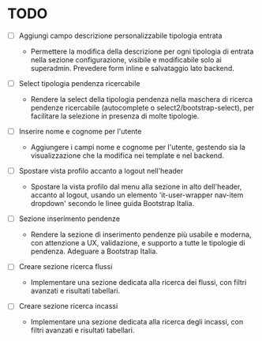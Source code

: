 # TODO

- [ ] Aggiungi campo descrizione personalizzabile tipologia entrata
  - Permettere la modifica della descrizione per ogni tipologia di entrata nella sezione configurazione, visibile e modificabile solo ai superadmin. Prevedere form inline e salvataggio lato backend.

- [ ] Select tipologia pendenza ricercabile
  - Rendere la select della tipologia pendenza nella maschera di ricerca pendenze ricercabile (autocomplete o select2/bootstrap-select), per facilitare la selezione in presenza di molte tipologie.

- [ ] Inserire nome e cognome per l'utente
  - Aggiungere i campi nome e cognome per l'utente, gestendo sia la visualizzazione che la modifica nei template e nel backend.

- [ ] Spostare vista profilo accanto a logout nell'header
  - Spostare la vista profilo dal menu alla sezione in alto dell'header, accanto al logout, usando un elemento 'it-user-wrapper nav-item dropdown' secondo le linee guida Bootstrap Italia.

- [ ] Sezione inserimento pendenze
  - Rendere la sezione di inserimento pendenze più usabile e moderna, con attenzione a UX, validazione, e supporto a tutte le tipologie di pendenza. Adeguare a Bootstrap Italia.

- [ ] Creare sezione ricerca flussi
  - Implementare una sezione dedicata alla ricerca dei flussi, con filtri avanzati e risultati tabellari.

- [ ] Creare sezione ricerca incassi
  - Implementare una sezione dedicata alla ricerca degli incassi, con filtri avanzati e risultati tabellari.
